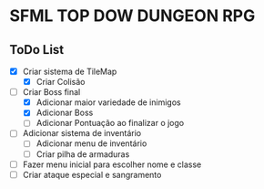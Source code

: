 # SFML TOP DOW DUNGEON RPG

## ToDo List

- [x] Criar sistema de TileMap
    - [x] Criar Colisão

- [ ] Criar Boss final
    - [x] Adicionar maior variedade de inimigos
    - [x] Adicionar Boss
    - [ ] Adicionar Pontuação ao finalizar o jogo

- [ ] Adicionar sistema de inventário
    - [ ] Adicionar menu de inventário
    - [ ] Criar pilha de armaduras

- [ ] Fazer menu inicial para escolher nome e classe
- [ ] Criar ataque especial e sangramento
